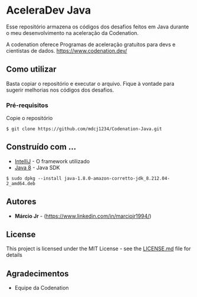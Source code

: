 # AceleraDev Java

Esse repositório armazena os códigos dos desafios feitos em Java durante o meu desenvolvimento na aceleração da Codenation.

A codenation oferece Programas de aceleração gratuitos para devs e cientistas de dados.
https://www.codenation.dev/

## Como utilizar

Basta copiar o repositório e executar o arquivo. Fique à vontade para sugerir melhorias nos códigos dos desafios.

### Pré-requisitos

Copie o repositório

```
$ git clone https://github.com/mdcj1234/Codenation-Java.git
```

## Construído com ...

* [IntelliJ](https://www.jetbrains.com/idea/) - O framework utilizado
* [Java 8](https://www.oracle.com/java/technologies/javase-jdk8-downloads.html) - Java SDK

```
$ sudo dpkg --install java-1.8.0-amazon-corretto-jdk_8.212.04-2_amd64.deb
```

## Autores

* **Márcio Jr** - (https://www.linkedin.com/in/marciojr1994/)

## License

This project is licensed under the MIT License - see the [LICENSE.md](LICENSE.md) file for details

## Agradecimentos

* Equipe da Codenation
